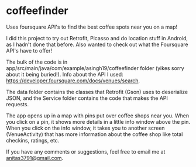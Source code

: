 # coffeefinder
Uses foursquare API's to find the best coffee spots near you on a map!

I did this project to try out Retrofit, Picasso and do location stuff in Android, as I hadn't done that before.
Also wanted to check out what the Foursquare API's have to offer!

The bulk of the code is in app/src/main/java/com/example/asingh19/coffeefinder folder (yikes sorry about it being buried!). Info about the API I used: https://developer.foursquare.com/docs/venues/search. 

The data folder contains the classes that Retrofit (Gson) uses to deserialize JSON, and the Service folder contains the code that makes the API requests.

The app opens up in a map with pins put over coffee shops near you. When you click on a pin, it shows more details in a little info window above the pin. When you click on the info window, it takes you to another screen (VenueActivity) that has more information about the coffee shop like total checkins, ratings, etc.

If you have any comments or suggestions, feel free to email me at anitas3791@gmail.com. 
